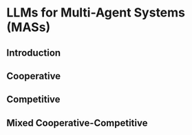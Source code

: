 # LLMs for Multi-Agent Systems (MASs)

## Introduction

## Cooperative

## Competitive

## Mixed Cooperative-Competitive

